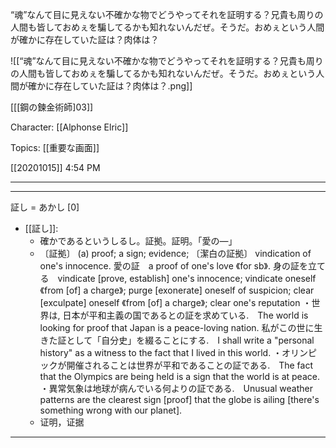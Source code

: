 “魂”なんて目に見えない不確かな物でどうやってそれを証明する？兄貴も周りの人間も皆しておめぇを騙してるかも知れないんだぜ。そうだ。おめぇという人間が確かに存在していた証は？肉体は？

![[“魂”なんて目に見えない不確かな物でどうやってそれを証明する？兄貴も周りの人間も皆しておめぇを騙してるかも知れないんだぜ。そうだ。おめぇという人間が確かに存在していた証は？肉体は？.png]]

[[[鋼の鍊金術師]03]][](marginnote3app://note/C4501526-9108-44A3-B5C2-C360BC9C8026)

Character: [[Alphonse Elric]]

Topics: [[重要な画面]]

[[20201015]] 4:54 PM

***
***

証し = あかし [0] 
- [[証し]]: 
	- 確かであるというしるし。証拠。証明。「愛の―」
	- 〔証拠〕 (a) proof; a sign; evidence; 〔潔白の証拠〕 vindication of one's innocence.
愛の証　a proof of one's love 《for sb》.
身の証を立てる　vindicate [prove, establish] one's innocence; vindicate oneself 《from [of] a charge》; purge [exonerate] oneself of suspicion; clear [exculpate] oneself 《from [of] a charge》; clear one's reputation
・世界は, 日本が平和主義の国であるとの証を求めている.　The world is looking for proof that Japan is a peace-loving nation.
私がこの世に生きた証として「自分史」を綴ることにする.　I shall write a "personal history" as a witness to the fact that I lived in this world.
・オリンピックが開催されることは世界が平和であることの証である.　The fact that the Olympics are being held is a sign that the world is at peace.
・異常気象は地球が病んでいる何よりの証である.　Unusual weather patterns are the clearest sign [proof] that the globe is ailing [there's something wrong with our planet].
	- 证明，证据

***
